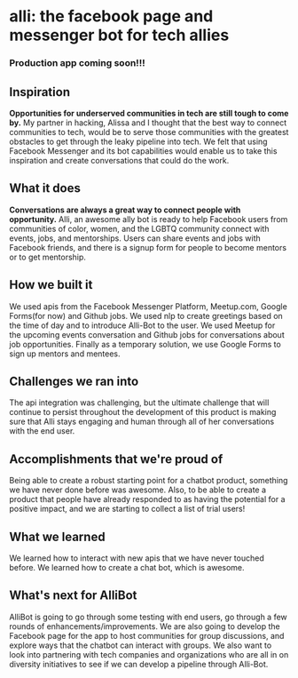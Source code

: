 # alli: the facebook page and messenger bot for tech allies

### Production app coming soon!!!

## Inspiration
**Opportunities for underserved communities in tech are still tough to come by.** 
My partner in hacking, Alissa and I thought that the best way to connect communities to tech, would be to serve those communities with the greatest obstacles to get through the leaky pipeline into tech. We felt that using Facebook Messenger and its bot capabilities would enable us to take this inspiration and create conversations that could do the work. 

## What it does
**Conversations are always a great way to connect people with opportunity.** Alli, an awesome ally bot is ready to help Facebook users from communities of color, women, and the LGBTQ community connect with events, jobs, and mentorships. Users can share events and jobs with Facebook friends, and there is a signup form for people to become mentors or to get mentorship. 

## How we built it
We used apis from the Facebook Messenger Platform, Meetup.com, Google Forms(for now) and Github jobs. We used nlp to create greetings based on the time of day and to introduce Alli-Bot to the user. We used Meetup for the upcoming events conversation and Github jobs for conversations about job opportunities. Finally as a temporary solution, we use Google Forms to sign up mentors and mentees. 

## Challenges we ran into
The api integration was challenging, but the ultimate challenge that will continue to persist throughout the development of this product is making sure that Alli stays engaging and human through all of her conversations with the end user.

## Accomplishments that we're proud of
Being able to create a robust starting point for a chatbot product, something we have never done before was awesome. Also, to be able to create a product that people have already responded to as having the potential for a positive impact, and we are starting to collect a list of trial users!

## What we learned
We learned how to interact with new apis that we have never touched before. We learned how to create a chat bot, which is awesome. 

## What's next for AlliBot
AlliBot is going to go through some testing with end users, go through a few rounds of enhancements/improvements. We are also going to develop the Facebook page for the app to host communities for group discussions, and explore ways that the chatbot can interact with groups. We also want to look into partnering with tech companies and organizations who are all in on diversity initiatives to see if we can develop a pipeline through Alli-Bot. 



